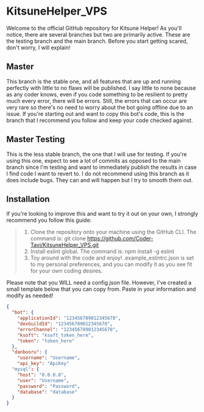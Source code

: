 # KitsuneHelper_VPS #
Welcome to the official GitHub repository for Kitsune Helper! As you'll notice, there are several branches but two are primarily active. These are the testing branch and the main branch. Before you start getting scared, don't worry, I will explain!

## Master ##
This branch is the stable one, and all features that are up and running perfectly with little to no flaws will be published. I say little to none because as any coder knows, even if you code something to be resilient to pretty much every error, there will be errors. Still, the errors that can occur are very rare so there's no need to worry about the bot going offline due to an issue. If you're starting out and want to copy this bot's code, this is the branch that I recommend you follow and keep your code checked against.

## Master Testing ##
This is the less stable branch, the one that I will use for testing. If you're using this one, expect to see a lot of commits as opposed to the main branch since I'm testing and want to immediately publish the results in case I find code I want to revert to. I do not recommend using this branch as it does include bugs. They can and will happen but I try to smooth them out.


## Installation ##
If you're looking to improve this and want to try it out on your own, I strongly recommend you follow this guide:
> 1. Clone the repository onto your machine using the GitHub CLI.
> The command is: git clone https://github.com/Coder-Tavi/KitsuneHelper_VPS.git
> 2. Install eslint global.
> The command is: npm install -g eslint
> 3. Toy around with the code and enjoy! .example_eslintrc.json is set to my personal preferences, and you can modify it as you see fit for your own coding desires.

Please note that you WILL need a config.json file. However, I've created a small template below that you can copy from. Paste in your information and modify as needed!
```json
{
  "bot": {
    "applicationId": "123456789012345678",
    "devGuildId": "123456789012345678",
    "errorChannel": "123456789012345678",
    "ksoft": "ksoft_token_here",
    "token": "token_here"
  },
  "danbooru": {
    "username": "Username",
    "api_key": "ApiKey"
  "mysql": {
    "host": "0.0.0.0",
    "user": "Username",
    "password": "Password",
    "database": "database"
  }
}
```